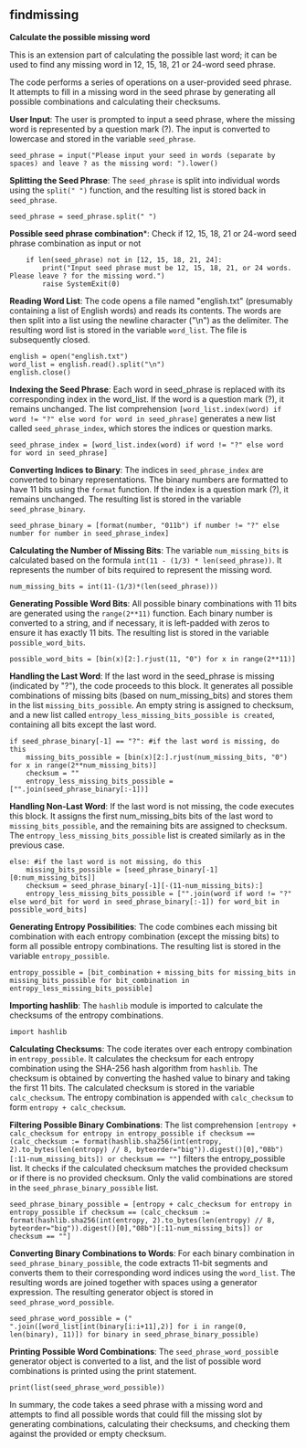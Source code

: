 ## findmissing
**Calculate the possible missing word**

This is an extension part of calculating the possible last word; it can be used to find any missing word in 12, 15, 18, 21 or 24-word seed phrase.

The code performs a series of operations on a user-provided seed phrase. It attempts to fill in a missing word in the seed phrase by generating all possible combinations and calculating their checksums.

**User Input**: The user is prompted to input a seed phrase, where the missing word is represented by a question mark (?). The input is converted to lowercase and stored in the variable `seed_phrase`.
```
seed_phrase = input("Please input your seed in words (separate by spaces) and leave ? as the missing word: ").lower()
```

**Splitting the Seed Phrase**: The `seed_phrase` is split into individual words using the `split(" ")` function, and the resulting list is stored back in `seed_phrase`.
```
seed_phrase = seed_phrase.split(" ")
```

**Possible seed phrase combination***: Check if 12, 15, 18, 21 or 24-word seed phrase combination as input or not
```
    if len(seed_phrase) not in [12, 15, 18, 21, 24]:
        print("Input seed phrase must be 12, 15, 18, 21, or 24 words. Please leave ? for the missing word.")
        raise SystemExit(0)
```

**Reading Word List**: The code opens a file named "english.txt" (presumably containing a list of English words) and reads its contents. The words are then split into a list using the newline character ("\n") as the delimiter. The resulting word list is stored in the variable `word_list`. The file is subsequently closed.
```
english = open("english.txt")
word_list = english.read().split("\n")
english.close()
```

**Indexing the Seed Phrase**: Each word in seed_phrase is replaced with its corresponding index in the word_list. If the word is a question mark (?), it remains unchanged. The list comprehension `[word_list.index(word) if word != "?" else word for word in seed_phrase]` generates a new list called `seed_phrase_index`, which stores the indices or question marks.
```
seed_phrase_index = [word_list.index(word) if word != "?" else word for word in seed_phrase]
```

**Converting Indices to Binary**: The indices in `seed_phrase_index` are converted to binary representations. The binary numbers are formatted to have 11 bits using the `format` function. If the index is a question mark (?), it remains unchanged. The resulting list is stored in the variable `seed_phrase_binary`.
```
seed_phrase_binary = [format(number, "011b") if number != "?" else number for number in seed_phrase_index]
```

**Calculating the Number of Missing Bits**: The variable `num_missing_bits` is calculated based on the formula `int(11 - (1/3) * len(seed_phrase))`. It represents the number of bits required to represent the missing word.
```
num_missing_bits = int(11-(1/3)*(len(seed_phrase)))
```

**Generating Possible Word Bits**: All possible binary combinations with 11 bits are generated using the `range(2**11)` function. Each binary number is converted to a string, and if necessary, it is left-padded with zeros to ensure it has exactly 11 bits. The resulting list is stored in the variable `possible_word_bits`.
```
possible_word_bits = [bin(x)[2:].rjust(11, "0") for x in range(2**11)]
```

**Handling the Last Word**: If the last word in the seed_phrase is missing (indicated by "?"), the code proceeds to this block. It generates all possible combinations of missing bits (based on num_missing_bits) and stores them in the list `missing_bits_possible`. An empty string is assigned to checksum, and a new list called `entropy_less_missing_bits_possible is created`, containing all bits except the last word.
```
if seed_phrase_binary[-1] == "?": #if the last word is missing, do this
    missing_bits_possible = [bin(x)[2:].rjust(num_missing_bits, "0") for x in range(2**num_missing_bits)]
    checksum = ""
    entropy_less_missing_bits_possible =  ["".join(seed_phrase_binary[:-1])]
```

**Handling Non-Last Word**: If the last word is not missing, the code executes this block. It assigns the first num_missing_bits bits of the last word to `missing_bits_possible`, and the remaining bits are assigned to checksum. The `entropy_less_missing_bits_possible` list is created similarly as in the previous case.
```
else: #if the last word is not missing, do this
    missing_bits_possible = [seed_phrase_binary[-1][0:num_missing_bits]]
    checksum = seed_phrase_binary[-1][-(11-num_missing_bits):]
    entropy_less_missing_bits_possible = ["".join(word if word != "?" else word_bit for word in seed_phrase_binary[:-1]) for word_bit in possible_word_bits]
```

**Generating Entropy Possibilities**: The code combines each missing bit combination with each entropy combination (except the missing bits) to form all possible entropy combinations. The resulting list is stored in the variable `entropy_possible`.
```
entropy_possible = [bit_combination + missing_bits for missing_bits in missing_bits_possible for bit_combination in entropy_less_missing_bits_possible]
```

**Importing hashlib**: The `hashlib` module is imported to calculate the checksums of the entropy combinations.
```
import hashlib
```

**Calculating Checksums**: The code iterates over each entropy combination in `entropy_possible`. It calculates the checksum for each entropy combination using the SHA-256 hash algorithm from `hashlib`. The checksum is obtained by converting the hashed value to binary and taking the first 11 bits. The calculated checksum is stored in the variable `calc_checksum`. The entropy combination is appended with `calc_checksum` to form `entropy + calc_checksum`.

**Filtering Possible Binary Combinations**: The list comprehension `[entropy + calc_checksum for entropy in entropy_possible if checksum == (calc_checksum := format(hashlib.sha256(int(entropy, 2).to_bytes(len(entropy) // 8, byteorder="big")).digest()[0],"08b")[:11-num_missing_bits]) or checksum == ""]` filters the entropy_possible list. It checks if the calculated checksum matches the provided checksum or if there is no provided checksum. Only the valid combinations are stored in the `seed_phrase_binary_possible` list.
```
seed_phrase_binary_possible = [entropy + calc_checksum for entropy in entropy_possible if checksum == (calc_checksum := format(hashlib.sha256(int(entropy, 2).to_bytes(len(entropy) // 8, byteorder="big")).digest()[0],"08b")[:11-num_missing_bits]) or checksum == ""]
```

**Converting Binary Combinations to Words**: For each binary combination in `seed_phrase_binary_possible`, the code extracts 11-bit segments and converts them to their corresponding word indices using the `word_list`. The resulting words are joined together with spaces using a generator expression. The resulting generator object is stored in `seed_phrase_word_possible`.
```
seed_phrase_word_possible = (" ".join([word_list[int(binary[i:i+11],2)] for i in range(0, len(binary), 11)]) for binary in seed_phrase_binary_possible)
````

**Printing Possible Word Combinations**: The `seed_phrase_word_possibl`e generator object is converted to a list, and the list of possible word combinations is printed using the print statement.
```
print(list(seed_phrase_word_possible))
```

In summary, the code takes a seed phrase with a missing word and attempts to find all possible words that could fill the missing slot by generating combinations, calculating their checksums, and checking them against the provided or empty checksum.
